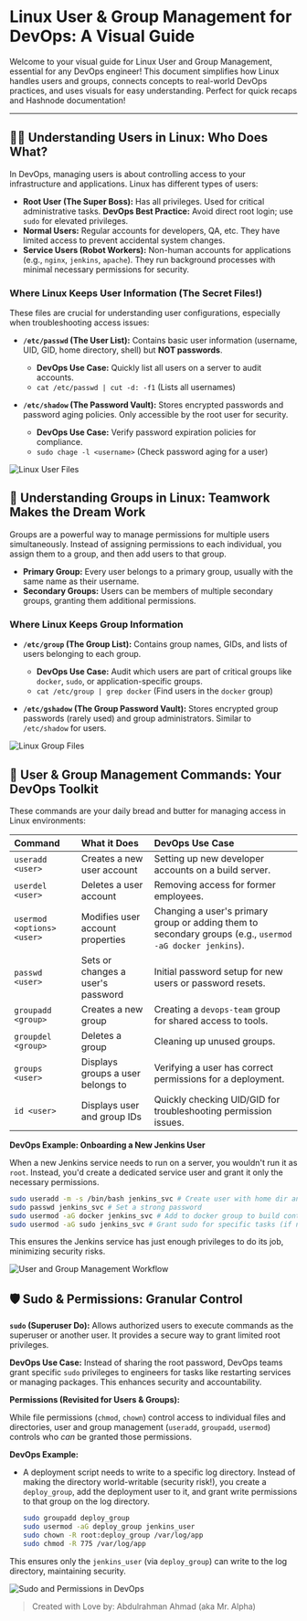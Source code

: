 # Linux User & Group Management for DevOps: A Visual Guide

Welcome to your visual guide for Linux User and Group Management, essential for any DevOps engineer! This document simplifies how Linux handles users and groups, connects concepts to real-world DevOps practices, and uses visuals for easy understanding. Perfect for quick recaps and Hashnode documentation!

---



## 🧑‍💻 Understanding Users in Linux: Who Does What?

In DevOps, managing users is about controlling access to your infrastructure and applications. Linux has different types of users:

*   **Root User (The Super Boss):** Has all privileges. Used for critical administrative tasks. **DevOps Best Practice:** Avoid direct root login; use `sudo` for elevated privileges.
*   **Normal Users:** Regular accounts for developers, QA, etc. They have limited access to prevent accidental system changes.
*   **Service Users (Robot Workers):** Non-human accounts for applications (e.g., `nginx`, `jenkins`, `apache`). They run background processes with minimal necessary permissions for security.

### Where Linux Keeps User Information (The Secret Files!)

These files are crucial for understanding user configurations, especially when troubleshooting access issues:

*   **`/etc/passwd` (The User List):** Contains basic user information (username, UID, GID, home directory, shell) but **NOT passwords**.
    *   **DevOps Use Case:** Quickly list all users on a server to audit accounts.
    *   `cat /etc/passwd | cut -d: -f1` (Lists all usernames)

*   **`/etc/shadow` (The Password Vault):** Stores encrypted passwords and password aging policies. Only accessible by the root user for security.
    *   **DevOps Use Case:** Verify password expiration policies for compliance.
    *   `sudo chage -l <username>` (Check password aging for a user)

![Linux User Files](https://private-us-east-1.manuscdn.com/sessionFile/59acODQrJokdLgG04VXZ7R/sandbox/6b3EUHJZdSXBMCmTu6ibfi-images_1755451751977_na1fn_L2hvbWUvdWJ1bnR1L2xpbnV4X3VzZXJfZmlsZXM.png?Policy=eyJTdGF0ZW1lbnQiOlt7IlJlc291cmNlIjoiaHR0cHM6Ly9wcml2YXRlLXVzLWVhc3QtMS5tYW51c2Nkbi5jb20vc2Vzc2lvbkZpbGUvNTlhY09EUXJKb2tkTGdHMDRWWFo3Ui9zYW5kYm94LzZiM0VVSEpaZFNYQk1DbVR1NmliZmktaW1hZ2VzXzE3NTU0NTE3NTE5NzdfbmExZm5fTDJodmJXVXZkV0oxYm5SMUwyeHBiblY0WDNWelpYSmZabWxzWlhNLnBuZyIsIkNvbmRpdGlvbiI6eyJEYXRlTGVzc1RoYW4iOnsiQVdTOkVwb2NoVGltZSI6MTc5ODc2MTYwMH19fV19&Key-Pair-Id=K2HSFNDJXOU9YS&Signature=r2rb9fCe1W0K3yNlE8SmQzQLqS3loWmJYOxTplssSu8PmvbBDEw877cwQLixnmCcKmT6KEmVDyDbwLXu6ShTJoU5BtI3gb3O~s8F4uGPqPFHJ1gnIq3fcbYwrgEiBYuTCYFG4V5xaT4xzFEyWXm2iNGDVn4M53RTXp6jLgIhztzliUTxRjhO9A7nWnjBT-vGhoJQkzGp74oSWOi-ejLZLr2jXaJGSpxFniTrG4yIQAnjf0liK929AXNIqIhWzhBzvrPMlsbFbqcaC7tGOg5nlarBsNlXwBnux--BtJsWyx-C-5qnmzP4Gl2GlMB82aTynQLRTIn2tKMwGX4LUXWX9Q__)



## 👥 Understanding Groups in Linux: Teamwork Makes the Dream Work

Groups are a powerful way to manage permissions for multiple users simultaneously. Instead of assigning permissions to each individual, you assign them to a group, and then add users to that group.

*   **Primary Group:** Every user belongs to a primary group, usually with the same name as their username.
*   **Secondary Groups:** Users can be members of multiple secondary groups, granting them additional permissions.

### Where Linux Keeps Group Information

*   **`/etc/group` (The Group List):** Contains group names, GIDs, and lists of users belonging to each group.
    *   **DevOps Use Case:** Audit which users are part of critical groups like `docker`, `sudo`, or application-specific groups.
    *   `cat /etc/group | grep docker` (Find users in the `docker` group)

*   **`/etc/gshadow` (The Group Password Vault):** Stores encrypted group passwords (rarely used) and group administrators. Similar to `/etc/shadow` for users.

![Linux Group Files](https://private-us-east-1.manuscdn.com/sessionFile/59acODQrJokdLgG04VXZ7R/sandbox/6b3EUHJZdSXBMCmTu6ibfi-images_1755451751978_na1fn_L2hvbWUvdWJ1bnR1L2xpbnV4X2dyb3VwX2ZpbGVz.png?Policy=eyJTdGF0ZW1lbnQiOlt7IlJlc291cmNlIjoiaHR0cHM6Ly9wcml2YXRlLXVzLWVhc3QtMS5tYW51c2Nkbi5jb20vc2Vzc2lvbkZpbGUvNTlhY09EUXJKb2tkTGdHMDRWWFo3Ui9zYW5kYm94LzZiM0VVSEpaZFNYQk1DbVR1NmliZmktaW1hZ2VzXzE3NTU0NTE3NTE5NzhfbmExZm5fTDJodmJXVXZkV0oxYm5SMUwyeHBiblY0WDJkeWIzVndYMlpwYkdWei5wbmciLCJDb25kaXRpb24iOnsiRGF0ZUxlc3NUaGFuIjp7IkFXUzpFcG9jaFRpbWUiOjE3OTg3NjE2MDB9fX1dfQ__&Key-Pair-Id=K2HSFNDJXOU9YS&Signature=K7~FbeJnRthYO0d-5W7gOncJ-ScUHippSMhlCu84MLzCr1BjukertwJ-MSooZURYA~gYsKjMmEPhuqu5-XzHPWmfptoYN0NC7gR1EuexBMeUeJm5zPfGaP3Mo1pYt1oqNiuSb66kxf3cGsxn23In1KdFiIBQaABQdieK-e4nwmcaNILHhNWVP6Cpa~6ywikDE-jLLv-mcLExRnz6-z1va45TfFZTKHRglbRgmCiYw0tTuKlPyqPAWGi3PbJao-iIMOvCP4cPjGK5Urs8iZL62jUR65W6svvy4fRQ17JAG5HlHL-nYWMAZQePHhCHs51E9wARE6fA0Tw-Yor-7NtWjQ__)



## 🚀 User & Group Management Commands: Your DevOps Toolkit

These commands are your daily bread and butter for managing access in Linux environments:

| Command | What it Does | DevOps Use Case |
| :------ | :----------- | :-------------- |
| `useradd <user>` | Creates a new user account | Setting up new developer accounts on a build server. |
| `userdel <user>` | Deletes a user account | Removing access for former employees. |
| `usermod <options> <user>` | Modifies user account properties | Changing a user's primary group or adding them to secondary groups (e.g., `usermod -aG docker jenkins`). |
| `passwd <user>` | Sets or changes a user's password | Initial password setup for new users or password resets. |
| `groupadd <group>` | Creates a new group | Creating a `devops-team` group for shared access to tools. |
| `groupdel <group>` | Deletes a group | Cleaning up unused groups. |
| `groups <user>` | Displays groups a user belongs to | Verifying a user has correct permissions for a deployment. |
| `id <user>` | Displays user and group IDs | Quickly checking UID/GID for troubleshooting permission issues. |

**DevOps Example: Onboarding a New Jenkins User**

When a new Jenkins service needs to run on a server, you wouldn't run it as `root`. Instead, you'd create a dedicated service user and grant it only the necessary permissions.

```bash
sudo useradd -m -s /bin/bash jenkins_svc # Create user with home dir and bash shell
sudo passwd jenkins_svc # Set a strong password
sudo usermod -aG docker jenkins_svc # Add to docker group to build containers
sudo usermod -aG sudo jenkins_svc # Grant sudo for specific tasks (if needed, with caution!)
```

This ensures the Jenkins service has just enough privileges to do its job, minimizing security risks.

![User and Group Management Workflow](https://private-us-east-1.manuscdn.com/sessionFile/59acODQrJokdLgG04VXZ7R/sandbox/6b3EUHJZdSXBMCmTu6ibfi-images_1755451751978_na1fn_L2hvbWUvdWJ1bnR1L3VzZXJfZ3JvdXBfd29ya2Zsb3c.png?Policy=eyJTdGF0ZW1lbnQiOlt7IlJlc291cmNlIjoiaHR0cHM6Ly9wcml2YXRlLXVzLWVhc3QtMS5tYW51c2Nkbi5jb20vc2Vzc2lvbkZpbGUvNTlhY09EUXJKb2tkTGdHMDRWWFo3Ui9zYW5kYm94LzZiM0VVSEpaZFNYQk1DbVR1NmliZmktaW1hZ2VzXzE3NTU0NTE3NTE5NzhfbmExZm5fTDJodmJXVXZkV0oxYm5SMUwzVnpaWEpmWjNKdmRYQmZkMjl5YTJac2IzYy5wbmciLCJDb25kaXRpb24iOnsiRGF0ZUxlc3NUaGFuIjp7IkFXUzpFcG9jaFRpbWUiOjE3OTg3NjE2MDB9fX1dfQ__&Key-Pair-Id=K2HSFNDJXOU9YS&Signature=hYUdhAOjqX1kEwB7HuQqz50-RAXAR3dQbPYwejVZzrBivJzxPRXJTTaaYtM-Scgs5p1gfbpfIDf06Y5Mns2xydgJYykBSZRJRksL3ZlB9qSkcR~odvnuDlblPdEtoYI7IpI~M-yrmo9bcnXfXsXqUFJpjwzu4TZAr-HWiuyFQsp6tLe4LfY-F~PCmu~9hjy9T28Cdr0YmIgV5aoF4GRbE52aVj81orwYgGkEsC2caeO8Q4lLdsW32KFn7Y26AeJJCEmDZ70Yz2b5EyT~87k3ZgoI7QsxIEjY5att5bT6SZ1mkLtjYW3BxHRwQbS8FE8tqDF7UAAl9~im27MIsaP0Iw__)



## 🛡️ Sudo & Permissions: Granular Control

**`sudo` (Superuser Do):** Allows authorized users to execute commands as the superuser or another user. It provides a secure way to grant limited root privileges.

**DevOps Use Case:** Instead of sharing the root password, DevOps teams grant specific `sudo` privileges to engineers for tasks like restarting services or managing packages. This enhances security and accountability.

**Permissions (Revisited for Users & Groups):**

While file permissions (`chmod`, `chown`) control access to individual files and directories, user and group management (`useradd`, `groupadd`, `usermod`) controls who *can* be granted those permissions.

**DevOps Example:**

*   A deployment script needs to write to a specific log directory. Instead of making the directory world-writable (security risk!), you create a `deploy_group`, add the deployment user to it, and grant write permissions to that group on the log directory.
    ```bash
    sudo groupadd deploy_group
    sudo usermod -aG deploy_group jenkins_user
    sudo chown -R root:deploy_group /var/log/app
    sudo chmod -R 775 /var/log/app
    ```

This ensures only the `jenkins_user` (via `deploy_group`) can write to the log directory, maintaining security.

![Sudo and Permissions in DevOps](https://private-us-east-1.manuscdn.com/sessionFile/59acODQrJokdLgG04VXZ7R/sandbox/6b3EUHJZdSXBMCmTu6ibfi-images_1755451751978_na1fn_L2hvbWUvdWJ1bnR1L3N1ZG9fcGVybWlzc2lvbnNfZGV2b3Bz.png?Policy=eyJTdGF0ZW1lbnQiOlt7IlJlc291cmNlIjoiaHR0cHM6Ly9wcml2YXRlLXVzLWVhc3QtMS5tYW51c2Nkbi5jb20vc2Vzc2lvbkZpbGUvNTlhY09EUXJKb2tkTGdHMDRWWFo3Ui9zYW5kYm94LzZiM0VVSEpaZFNYQk1DbVR1NmliZmktaW1hZ2VzXzE3NTU0NTE3NTE5NzhfbmExZm5fTDJodmJXVXZkV0oxYm5SMUwzTjFaRzlmY0dWeWJXbHpjMmx2Ym5OZlpHVjJiM0J6LnBuZyIsIkNvbmRpdGlvbiI6eyJEYXRlTGVzc1RoYW4iOnsiQVdTOkVwb2NoVGltZSI6MTc5ODc2MTYwMH19fV19&Key-Pair-Id=K2HSFNDJXOU9YS&Signature=ow81-vXzE7iw4ksky0Wh0~lY6RbaQY6MHY80BiVjz-0RVIzeREzBofRNC2KhO94v8e6PmJTtvxNutn~-PC6lR7F0HyzEFocE5iE3Ly1K3d82bH27mgcYcQGR5KLIcgD6ErDZbwl0XTqPXGLA1yI6pijqG2Kme9Wz05HG5wM0a7VyA76v544J7rBOCzSVhHl4cE-zQW68REiQzOXQl8igKZR8T9RZ69NlKJwCh0rfa-7jiQ17sn91f7kZ-aIn3X0nN3jTnul84VwRTyb0ZeOCzZDTvYABMxjlvv014548wxzvBzJzNRRVpZsOJDn9OoZYLXgrE4KZ1OtB0jDw4GbQcw__)

> Created with Love by: Abdulrahman Ahmad (aka Mr. Alpha)